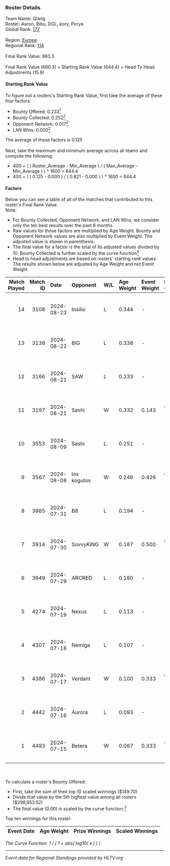 ### Roster Details<br />
Team Name: Qiang<br />
Roster: Aaron, Bibu, DGL, kory, Porya<br />
Global Rank: [177](../../standings_global_2024_12_31.md)<br />
<br />
Region: [Europe]( ../../standings_europe_2024_12_31.md)<br />
Regional Rank: [114]( ../../standings_europe_2024_12_31.md)<br />
<br />
Final Rank Value:  660.3<br />
<br />
Final Rank Value (660.3) = Starting Rank Value (644.4) + Head To Head Adjustments (15.9)<br />

#### Starting Rank Value<br />
To figure out a rosters's Starting Rank Value, first take the average of these four factors:<br />
- Bounty Offered: 0.233[<sup>1</sup>](#table2)
- Bounty Collected: 0.252[<sup>2</sup>](#table1)
- Opponent Network: 0.017[<sup>2</sup>](#table1)
- LAN Wins: 0.000[<sup>2</sup>](#table1)

The average of these factors is 0.125<br />
<br />
Next, take the maximum and minimum average across all teams and compute the following:<br />
- 400 + ( ( Roster_Average - Min_Average ) / ( Max_Average - Min_Average ) ) * 1600 = 644.4
- 400 + ( ( 0.125 - 0.000 ) / ( 0.821 - 0.000 ) ) * 1600 = 644.4


#### Factors<br />
Below you can see a table of all of the matches that contributed to this roster's Final Rank Value.<br />
Note:<br />

- For Bounty Collected, Opponent Network, and LAN Wins, we consider only the ten best results over the past 6 months.
- Raw values for those factors are multiplied by Age Weight. Bounty and Opponent Network values are also multiplied by Event Weight. The adjusted value is shown in parenthesis.
- The final value for a factor is the total of its adjusted values divided by 10. Bounty Collected is further scaled by the curve function[<sup>3</sup>](#curveFunction)
- Head to head adjustments are based on rosters' starting rank values. The results shown below are adjusted by Age Weight and not Event Weight
<span id="table1"></span><br />


| Match Played | Match ID | Date       | Opponent    | W/L | Age Weight | Event Weight | Bounty Collected | Opponent Network | LAN Wins  | H2H Adj. | Roster                        |
| -: | -: | :- | :- | :- | :- | :- | :- | :- | :- | -: | :- |
|           14 |     3108 | 2024-08-23 | Insilio     | L   | 0.344      | -            | -                | -                | -         |    -3.20 | Aaron, Bibu, DGL, kory, Porya |
|           13 |     3138 | 2024-08-22 | BIG         | L   | 0.338      | -            | -                | -                | -         |    -0.17 | Aaron, Bibu, DGL, kory, Porya |
|           12 |     3166 | 2024-08-21 | SAW         | L   | 0.333      | -            | -                | -                | -         |    -0.14 | Aaron, Bibu, DGL, kory, Porya |
|           11 |     3197 | 2024-08-21 | Sashi       | W   | 0.332      | 0.143        | 0.048 (0.002)    | 0.684 (0.032)    | 0 (0.000) |     9.34 | Aaron, Bibu, DGL, kory, Porya |
|           10 |     3553 | 2024-08-09 | Sashi       | L   | 0.251      | -            | -                | -                | -         |    -0.84 | Aaron, Bibu, DGL, kory, Porya |
|            9 |     3567 | 2024-08-08 | los kogutos | W   | 0.246      | 0.426        | 0.066 (0.007)    | 0.989 (0.104)    | 0 (0.000) |     7.41 | Aaron, Bibu, DGL, kory, Porya |
|            8 |     3865 | 2024-07-31 | B8          | L   | 0.194      | -            | -                | -                | -         |    -0.34 | Aaron, Bibu, DGL, kory, Porya |
|            7 |     3914 | 2024-07-30 | SovvyKiNG   | W   | 0.187      | 0.500        | 0.000 (0.000)    | 0.230 (0.022)    | 0 (0.000) |     2.48 | Aaron, Bibu, DGL, kory, Porya |
|            6 |     3949 | 2024-07-29 | ARCRED      | L   | 0.180      | -            | -                | -                | -         |    -1.78 | Aaron, Bibu, DGL, kory, Porya |
|            5 |     4274 | 2024-07-19 | Nexus       | L   | 0.113      | -            | -                | -                | -         |    -0.04 | Aaron, Bibu, DGL, kory, Porya |
|            4 |     4307 | 2024-07-18 | Nemiga      | L   | 0.107      | -            | -                | -                | -         |    -0.09 | Aaron, Bibu, DGL, kory, Porya |
|            3 |     4386 | 2024-07-17 | Verdant     | W   | 0.100      | 0.333        | 0.042 (0.001)    | 0.421 (0.014)    | 0 (0.000) |     2.69 | Aaron, Bibu, DGL, kory, Porya |
|            2 |     4442 | 2024-07-16 | Aurora      | L   | 0.093      | -            | -                | -                | -         |    -0.93 | Aaron, Bibu, DGL, kory, Porya |
|            1 |     4493 | 2024-07-15 | Betera      | W   | 0.087      | 0.333        | 0.002 (0.000)    | 0.096 (0.003)    | 0 (0.000) |     1.51 | Aaron, Bibu, DGL, kory, Porya |

<br />
<span id="table2"></span><br />
To calculate a roster's Bounty Offered:<br />

- First, take the sum of their top 10 scaled winnings ($149.70)
- Divide that value by the 5th highest value among all rosters ($298,653.52)
- The final value (0.00) is scaled by the curve function.[<sup>3</sup>](#curveFunction)

Top ten winnings for this roster:<br />

| Event Date | Age Weight | Prize Winnings | Scaled Winnings |
| :- | -: | :- | :- |


<span id="curveFunction"></span>_The Curve Function: 1 / ( 1 + abs( log10( x ) ) )_<br />

---
_Event data for Regional Standings provided by HLTV.org_<br />
